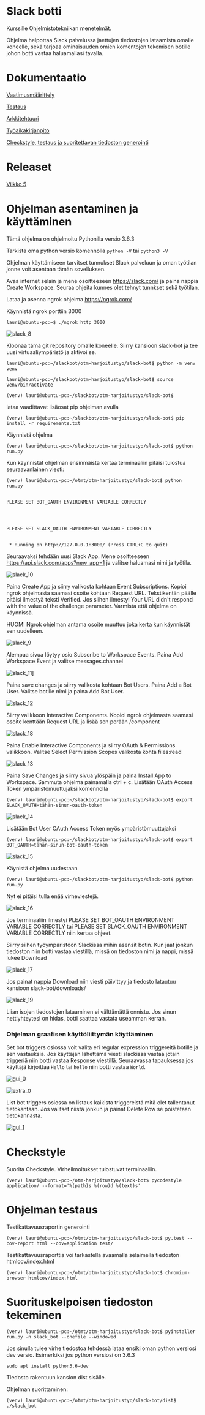 # Slack botti

Kurssille Ohjelmistotekniikan menetelmät.

Ohjelma helpottaa Slack palvelussa jaettujen tiedostojen lataamista omalle koneelle, sekä tarjoaa ominaisuuden omien komentojen tekemisen botille johon botti vastaa haluamallasi tavalla.

# Dokumentaatio 

[Vaatimusmäärittely](/dokumentaatio/vaatimusmaarittely.md)

[Testaus](/dokumentaatio/testaus.md)

[Arkkitehtuuri](/dokumentaatio/arkkitehtuuri.md)

[Työaikakirjanpito](/dokumentaatio/tyoaikakirjanpito.md)

[Checkstyle, testaus ja suoritettavan tiedoston generointi](#checkstyle)

# Releaset

[Viikko 5](https://github.com/laurivaananen/otm-harjoitustyo/releases/tag/viikko5)

# Ohjelman asentaminen ja käyttäminen

Tämä ohjelma on ohjelmoitu Pythonilla versio 3.6.3

Tarkista oma python versio komennolla `python -V` tai `python3 -V`

Ohjelman käyttämiseen tarvitset tunnukset Slack palveluun ja oman työtilan jonne voit asentaan tämän sovelluksen.

Avaa internet selain ja mene osoitteeseen https://slack.com/ ja paina nappia Create Workspace. Seuraa ohjeita kunnes olet tehnyt tunnkset sekä työtilan.

Lataa ja asenna ngrok ohjelma https://ngrok.com/

Käynnistä ngrok porttiin 3000

`lauri@ubuntu-pc:~$ ./ngrok http 3000`

![slack_8](/dokumentaatio/images/slack_8.png)

Kloonaa tämä git repository omalle koneelle. Siirry kansioon slack-bot ja tee uusi virtuaaliympäristö ja aktivoi se.

`lauri@ubuntu-pc:~/slackbot/otm-harjoitustyo/slack-bot$ python -m venv venv`

`lauri@ubuntu-pc:~/slackbot/otm-harjoitustyo/slack-bot$ source venv/bin/activate`

`(venv) lauri@ubuntu-pc:~/slackbot/otm-harjoitustyo/slack-bot$`

lataa vaadittavat lisäosat pip ohjelman avulla

`(venv) lauri@ubuntu-pc:~/slackbot/otm-harjoitustyo/slack-bot$ pip install -r requirements.txt`

Käynnistä ohjelma 

`(venv) lauri@ubuntu-pc:~/slackbot/otm-harjoitustyo/slack-bot$ python run.py`

Kun käynnistät ohjelman ensinmäistä kertaa terminaaliin pitäisi tulostua seuraavanlainen viesti:

```
(venv) lauri@ubuntu-pc:~/otmt/otm-harjoitustyo/slack-bot$ python run.py


PLEASE SET BOT_OAUTH ENVIRONMENT VARIABLE CORRECTLY




PLEASE SET SLACK_OAUTH ENVIRONMENT VARIABLE CORRECTLY


 * Running on http://127.0.0.1:3000/ (Press CTRL+C to quit)
```


Seuraavaksi tehdään uusi Slack App. Mene osoitteeseen https://api.slack.com/apps?new_app=1 ja valitse haluamasi nimi ja työtila.

![slack_10](/dokumentaatio/images/slack_10.png)

Paina Create App ja siirry valikosta kohtaan Event Subscriptions. Kopioi ngrok ohjelmasta saamasi osoite kohtaan Request URL. Tekstikentän päälle pitäisi ilmestyä teksti Verified. Jos siihen ilmestyi Your URL didn't respond with the value of the challenge parameter. Varmista että ohjelma on käynnissä.

 HUOM! Ngrok ohjelman antama osoite muuttuu joka kerta kun käynnistät sen uudelleen.

![slack_9](dokumentaatio/images/slack_9.png)

Alempaa sivua löytyy osio Subscribe to Workspace Events. Paina Add Workspace Event ja valitse messages.channel

![slack_11](dokumentaatio/images/slack_11.png)]

Paina save changes ja siirry valikosta kohtaan Bot Users. Paina Add a Bot User. Valitse botille nimi ja paina Add Bot User.

![slack_12](/dokumentaatio/images/slack_12.png)

Siirry valikkoon Interactive Components. Kopioi ngrok ohjelmasta saamasi osoite kenttään Request URL ja lisää sen perään /component

![slack_18](/dokumentaatio/images/slack_18.png)

Paina Enable Interactive Components ja siirry OAuth & Permissions valikkoon. Valitse Select Permission Scopes valikosta kohta files:read 

![slack_13](/dokumentaatio/images/slack_13.png)

Paina Save Changes ja siirry sivua ylöspäin ja paina Install App to Workspace. Sammuta ohjelma painamalla ctrl + c. Lisätään OAuth Access Token ympäristömuuttujaksi komennolla 

`(venv) lauri@ubuntu-pc:~/slackbot/otm-harjoitustyo/slack-bot$ export SLACK_OAUTH=tähän-sinun-oauth-token`

![slack_14](/dokumentaatio/images/slack_14.png)

Lisätään Bot User OAuth Access Token myös ympäristömuuttujaksi

`(venv) lauri@ubuntu-pc:~/slackbot/otm-harjoitustyo/slack-bot$ export BOT_OAUTH=tähän-sinun-bot-oauth-token`

![slack_15](/dokumentaatio/images/slack_15.png)

Käynistä ohjelma uudestaan 

`(venv) lauri@ubuntu-pc:~/slackbot/otm-harjoitustyo/slack-bot$ python run.py`

Nyt ei pitäisi tulla enää virheviestejä.

![slack_16](/dokumentaatio/images/slack_16.png)

Jos terminaaliin ilmestyi PLEASE SET BOT_OAUTH ENVIRONMENT VARIABLE CORRECTLY tai PLEASE SET SLACK_OAUTH ENVIRONMENT VARIABLE CORRECTLY niin kertaa ohjeet.

Siirry siihen työympäristöön Slackissa mihin asensit botin. Kun jaat jonkun tiedoston niin botti vastaa viestillä, missä on tiedoston nimi ja nappi, missä lukee Download

![slack_17](/dokumentaatio/images/slack_17.png)

Jos painat nappia Download niin viesti päivittyy ja tiedosto latautuu kansioon slack-bot/downloads/

![slack_19](/dokumentaatio/images/slack_19.png)

Liian isojen tiedostojen lataaminen ei välttämättä onnistu. Jos sinun nettiyhteytesi on hidas, botti saattaa vastata useamman kerran.

### Ohjelman graafisen käyttöliittymän käyttäminen

Set bot triggers osiossa voit valita eri regular expression triggereitä botille ja sen vastauksia. Jos käyttäjän lähettämä viesti slackissa vastaa jotain triggeriä niin botti vastaa Response viestillä. Seuraavassa tapauksessa jos käyttäjä kirjoittaa `Hello` tai `hello` niin botti vastaa `World`.

![gui_0](/dokumentaatio/images/gui_0.png)

![extra_0](/dokumentaatio/images/extra_0.png)

List bot triggers osiossa on listaus kaikista triggereistä mitä olet tallentanut tietokantaan. Jos valitset niistä jonkun ja painat Delete Row se poistetaan tietokannasta.

![gui_1](/dokumentaatio/images/gui_1.png)

# Checkstyle

Suorita Checkstyle. Virheilmoitukset tulostuvat terminaaliin.

` (venv) lauri@ubuntu-pc:~/otm-harjoitustyo/slack-bot$ pycodestyle application/ --format='%(path)s %(row)d %(text)s' `

# Ohjelman testaus

Testikattavuusraportin generointi

` (venv) lauri@ubuntu-pc:~/otmt/otm-harjoitustyo/slack-bot$ py.test --cov-report html --cov=application test/ `

Testikattavuusraporttia voi tarkastella avaamalla selaimella  tiedoston htmlcov/index.html

` (venv) lauri@ubuntu-pc:~/otmt/otm-harjoitustyo/slack-bot$ chromium-browser htmlcov/index.html `

# Suorituskelpoisen tiedoston tekeminen

` (venv) lauri@ubuntu-pc:~/otmt/otm-harjoitustyo/slack-bot$ pyinstaller run.py -n slack_bot --onefile --windowed `

Jos sinulla tulee virhe tiedostoa tehdessä lataa ensiki oman python versiosi dev versio.
Esimerkiksi jos python versiosi on 3.6.3

`sudo apt install python3.6-dev`

Tiedosto rakentuun kansion dist sisälle.

Ohjelman suorittaminen:

` (venv) lauri@ubuntu-pc:~/otmt/otm-harjoitustyo/slack-bot/dist$ ./slack_bot `
